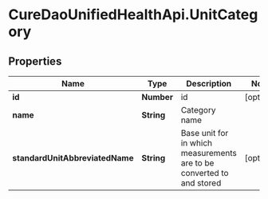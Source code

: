# CureDaoUnifiedHealthApi.UnitCategory

## Properties

Name | Type | Description | Notes
------------ | ------------- | ------------- | -------------
**id** | **Number** | id | [optional] 
**name** | **String** | Category name | 
**standardUnitAbbreviatedName** | **String** | Base unit for in which measurements are to be converted to and stored | [optional] 


